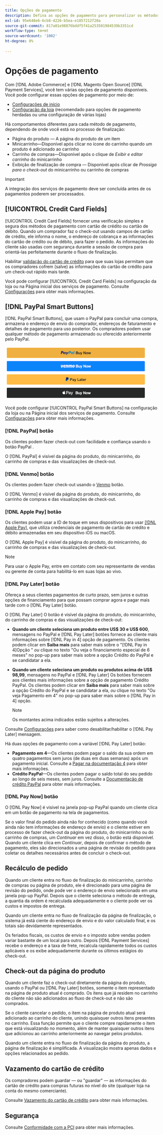 ```yaml
---
title: Opções de pagamento
description: Defina as opções de pagamento para personalizar os métodos disponíveis para os clientes da loja.
exl-id: 95e648e6-6cb8-4226-b5ea-e1857212f20a
source-git-commit: 817a01e98876bddf5f41a253501984539b3351cd
workflow-type: tm+mt
source-wordcount: '1002'
ht-degree: 0%

---
```


# Opções de pagamento

Com [!DNL Adobe Commerce] e [!DNL Magento Open Source] [!DNL Payment Services], você tem várias opções de pagamento disponíveis. Você pode configurar essas opções de pagamento por meio de:

* [Configurações de início](payments-home.md)
* [Configuração da loja](configure-admin.md) (recomendado para opções de pagamento herdadas ou uma configuração de várias lojas)

Há comportamentos diferentes para cada método de pagamento, dependendo de onde você está no processo de finalização:

* Página do produto — A página do produto de um item
* Minicarrinho—Disponível após clicar no ícone do carrinho quando um produto é adicionado ao carrinho
* Carrinho de compras—Disponível após o clique de _Exibir e editar carrinho_ do minicarrinho
* Exibição de finalização de compra — Disponível após clicar de _Prossiga para o check-out_ do minicarrinho ou carrinho de compras

>[!IMPORTANT]
>
>A integração dos serviços de pagamento deve ser concluída antes de os pagamentos poderem ser processados.

## [!UICONTROL Credit Card Fields]

[!UICONTROL Credit Card Fields] fornecer uma verificação simples e segura dos métodos de pagamento com cartão de crédito ou cartão de débito. Quando um comprador faz o check-out usando campos de cartão de crédito, ele informa o nome, o endereço de cobrança e as informações do cartão de crédito ou de débito, para fazer o pedido. As informações do cliente são usadas com segurança durante a sessão de compra para orientá-las perfeitamente durante o fluxo de finalização.

Habilitar [validação do cartão de crédito](#vaulting) para que suas lojas permitam que os compradores cofrem (salve) as informações do cartão de crédito para um check-out rápido mais tarde.

Você pode configurar [!UICONTROL Credit Card Fields] na configuração da loja ou na Página inicial dos serviços de pagamento. Consulte [Configurações](settings.md#credit-card-fields) para obter mais informações.

## [!DNL PayPal Smart Buttons]

[!DNL PayPal Smart Buttons], que usam o PayPal para concluir uma compra, armazena o endereço de envio do comprador, endereços de faturamento e detalhes de pagamento para uso posterior. Os compradores podem usar qualquer método de pagamento armazenado ou oferecido anteriormente pelo PayPal.

![[!DNL PayPal Smart Buttons] opções](assets/buttons-md.png)

Você pode configurar [!UICONTROL PayPal Smart Buttons] na configuração da loja ou na Página inicial dos serviços de pagamento.  Consulte [Configurações](settings.md#payment-buttons) para obter mais informações.

### [!DNL PayPal] botão

Os clientes podem fazer check-out com facilidade e confiança usando o botão PayPal .

O [!DNL PayPal] é visível da página do produto, do minicarrinho, do carrinho de compras e das visualizações de check-out.

### [!DNL Venmo] botão

Os clientes podem fazer check-out usando o [Venmo](https://venmo.com/) botão.

O [!DNL Venmo] é visível da página do produto, do minicarrinho, do carrinho de compras e das visualizações de check-out.

### [!DNL Apple Pay] botão

Os clientes podem usar a ID de toque em seus dispositivos para usar [[!DNL Apple Pay]](https://www.apple.com/apple-pay/), que utiliza credenciais de pagamento de cartão de crédito e débito armazenadas em seu dispositivo iOS ou macOS.

O [!DNL Apple Pay] é visível da página do produto, do minicarrinho, do carrinho de compras e das visualizações de check-out.

>[!NOTE]
>
> Para usar o Apple Pay, entre em contato com seu representante de vendas ou gerente de conta para habilitá-lo em suas lojas ao vivo.

### [!DNL Pay Later] botão

Ofereça a seus clientes pagamentos de curto prazo, sem juros e outras opções de financiamento para que possam comprar agora e pagar mais tarde com o [!DNL Pay Later] botão.

O [!DNL Pay Later] O botão é visível da página do produto, do minicarrinho, do carrinho de compras e das visualizações de check-out:

* **Quando um cliente seleciona um produto entre US$ 30 e US$ 600**, mensagens no PayPal e [!DNL Pay Later] botões fornece ao cliente mais informações sobre [!DNL Pay in 4] opção de pagamento. Os clientes podem clicar em **Saiba mais** para saber mais sobre o &quot;[!DNL Pay in 4]Opção &quot; _ou_ clique no texto &quot;Ou veja o financiamento especial de 6 meses&quot; no pop-up para saber mais sobre a opção Crédito do PayPal e se candidatar a ela.
* **Quando um cliente seleciona um produto ou produtos acima de US$ 98,99**, mensagens no PayPal e [!DNL Pay Later] Os botões fornecem aos clientes mais informações sobre a opção de pagamento Crédito PayPal. Os clientes podem clicar em **Saiba mais** para saber mais sobre a opção Crédito do PayPal e se candidatar a ela, _ou_ clique no texto &quot;Ou veja Pagamento em 4&quot; no pop-up para saber mais sobre o [!DNL Pay in 4] opção.

   >[!NOTE]
   >
   >Os montantes acima indicados estão sujeitos a alterações.

Consulte [Configurações](settings.md#payment-buttons) para saber como desabilitar/habilitar o [!DNL Pay Later] mensagem.

Há duas opções de pagamento com a variável [!DNL Pay Later] botão:

* **Pagamento em 4**—Os clientes podem pagar o saldo da sua ordem em quatro pagamentos sem juros (de duas em duas semanas) após um pagamento inicial. Consulte a [Pagar na documentação 4](https://www.paypal.com/us/digital-wallet/ways-to-pay/buy-now-pay-later) para obter mais informações.
* **Crédito PayPal**—Os clientes podem pagar o saldo total do seu pedido ao longo de seis meses, sem juros. Consulte a [Documentação de crédito PayPal](https://www.paypal.com/us/webapps/mpp/paypal-credit) para obter mais informações.

### [!DNL Pay Now] botão

O [!DNL Pay Now] é visível na janela pop-up PayPal quando um cliente clica em um botão de pagamento na tela de pagamentos.

Se o valor final do pedido ainda não for conhecido (como quando você ainda não tem informações de endereço de envio) e o cliente estiver em processo de fazer check-out da página do produto, do minicarrinho ou do carrinho de compras, um _Continuar_ em vez disso, o botão está disponível. Quando um cliente clica em _Continuar_, depois de confirmar o método de pagamento, eles são direcionados a uma página de revisão do pedido para coletar os detalhes necessários antes de concluir o check-out.

## Recálculo de pedido

Quando um cliente entra no fluxo de finalização do minicarrinho, carrinho de compras ou página de produto, ele é direcionado para uma página de revisão do pedido, onde pode ver o endereço de envio selecionado em uma janela pop-up PayPal. Depois que o cliente seleciona o método de entrega, a quantia da ordem é recalculada adequadamente e o cliente pode ver os custos e impostos de entrega.

Quando um cliente entra no fluxo de finalização da página de finalização, o sistema já está ciente do endereço de envio e do valor calculado final, e os totais são devidamente representados.

Os feriados fiscais, os custos de envio e o imposto sobre vendas podem variar bastante de um local para outro. Depois [!DNL Payment Services] recebe o endereço e a taxa de frete, recalcula rapidamente todos os custos aplicáveis e os exibe adequadamente durante os últimos estágios do check-out.

## Check-out da página do produto

Quando um cliente faz o check-out diretamente da página do produto, usando o PayPal ou [!DNL Pay Later] botões, somente o item representado na página de produto atual é comprado. Os itens que já residem no carrinho do cliente não são adicionados ao fluxo de check-out e não são comprados.

Se o cliente cancelar o pedido, o item na página de produto atual será adicionado ao carrinho do cliente, unindo quaisquer outros itens presentes no carrinho. Essa função permite que o cliente compre rapidamente o item que está visualizando no momento, além de manter quaisquer outros itens que adicionou ao carrinho anteriormente ao navegar pelos produtos.

Quando um cliente entra no fluxo de finalização da página do produto, a página de finalização é simplificada. A visualização mostra apenas dados e opções relacionados ao pedido.

## Vazamento do cartão de crédito

Os compradores podem guardar — ou &quot;guardar&quot; — as informações do cartão de crédito para compras futuras no nível do site (qualquer loja na conta do mesmo comerciante).

Consulte [Vazamento do cartão de crédito](vaulting.md) para obter mais informações.

## Segurança

Consulte [Conformidade com a PCI](security.md#pci-compliance) para obter mais informações.
